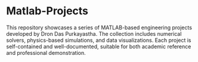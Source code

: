 # Matlab-Projects
This repository showcases a series of MATLAB-based engineering projects developed by Dron Das Purkayastha. The collection includes numerical solvers, physics-based simulations, and data visualizations. Each project is self-contained and well-documented, suitable for both academic reference and professional demonstration.
